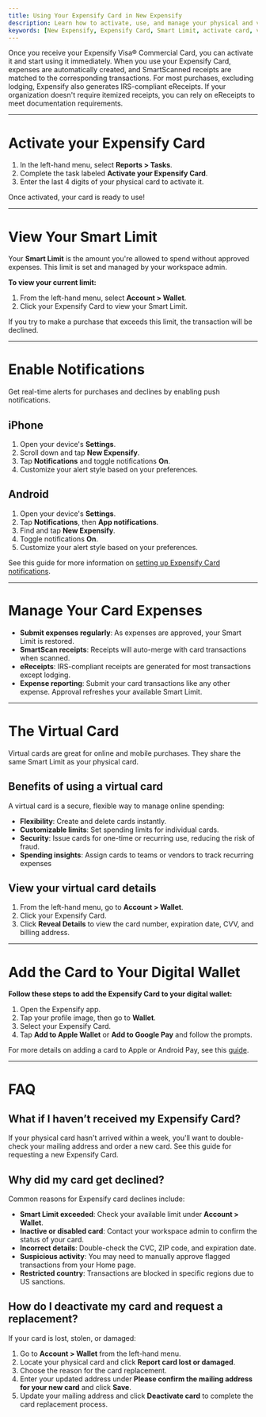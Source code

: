 ```yaml
---
title: Using Your Expensify Card in New Expensify
description: Learn how to activate, use, and manage your physical and virtual Expensify Card, including Smart Limits, notifications, and troubleshooting.
keywords: [New Expensify, Expensify Card, Smart Limit, activate card, virtual card, card notifications, card declined]
---
```

<div id="new-expensify" markdown="1">

Once you receive your Expensify Visa® Commercial Card, you can activate it and start using it immediately. When you use your Expensify Card, expenses are automatically created, and SmartScanned receipts are matched to the corresponding transactions. For most purchases, excluding lodging, Expensify also generates IRS-compliant eReceipts. If your organization doesn't require itemized receipts, you can rely on eReceipts to meet documentation requirements.

---

# Activate your Expensify Card

1. In the left-hand menu, select **Reports > Tasks**.
2. Complete the task labeled **Activate your Expensify Card**.
3. Enter the last 4 digits of your physical card to activate it.

Once activated, your card is ready to use!

---

# View Your Smart Limit

Your **Smart Limit** is the amount you're allowed to spend without approved expenses. This limit is set and managed by your workspace admin. 

**To view your current limit:**
1. From the left-hand menu, select **Account > Wallet**.
2. Click your Expensify Card to view your Smart Limit.

If you try to make a purchase that exceeds this limit, the transaction will be declined.

---

# Enable Notifications

Get real-time alerts for purchases and declines by enabling push notifications.

## iPhone

1. Open your device's **Settings**.
2. Scroll down and tap **New Expensify**.
3. Tap **Notifications** and toggle notifications **On**.
4. Customize your alert style based on your preferences.

## Android

1. Open your device's **Settings**.
2. Tap **Notifications**, then **App notifications**.
3. Find and tap **New Expensify**.
4. Toggle notifications **On**.
5. Customize your alert style based on your preferences.

See this guide for more information on [setting up Expensify Card notifications](https://help.expensify.com/articles/new-expensify/expensify-card/Enable-Expensify-Card-notifications). 

---

# Manage Your Card Expenses

- **Submit expenses regularly**: As expenses are approved, your Smart Limit is restored.
- **SmartScan receipts**: Receipts will auto-merge with card transactions when scanned.
- **eReceipts**: IRS-compliant receipts are generated for most transactions except lodging.
- **Expense reporting**: Submit your card transactions like any other expense. Approval refreshes your available Smart Limit.

---

# The Virtual Card

Virtual cards are great for online and mobile purchases. They share the same Smart Limit as your physical card.

## Benefits of using a virtual card

A virtual card is a secure, flexible way to manage online spending:

- **Flexibility**: Create and delete cards instantly.
- **Customizable limits**: Set spending limits for individual cards.
- **Security**: Issue cards for one-time or recurring use, reducing the risk of fraud.
- **Spending insights**: Assign cards to teams or vendors to track recurring expenses

## View your virtual card details

1. From the left-hand menu, go to **Account > Wallet**.
2. Click your Expensify Card.
3. Click **Reveal Details** to view the card number, expiration date, CVV, and billing address.

---

# Add the Card to Your Digital Wallet

**Follow these steps to add the Expensify Card to your digital wallet:**

1. Open the Expensify app.
2. Tap your profile image, then go to **Wallet**.
3. Select your Expensify Card.
4. Tap **Add to Apple Wallet** or **Add to Google Pay** and follow the prompts.

For more details on adding a card to Apple or Android Pay, see this [guide](https://help.expensify.com/articles/new-expensify/expensify-card/Add-Expensify-Card-to-Apple-or-Google-Pay).

---

# FAQ

## What if I haven’t received my Expensify Card?

If your physical card hasn't arrived within a week, you'll want to double-check your mailing address and order a new card. See this guide for requesting a new Expensify Card. 

## Why did my card get declined? 

Common reasons for Expensify card declines include:
- **Smart Limit exceeded**: Check your available limit under **Account > Wallet**.
- **Inactive or disabled card**: Contact your workspace admin to confirm the status of your card.
- **Incorrect details**: Double-check the CVC, ZIP code, and expiration date.
- **Suspicious activity**: You may need to manually approve flagged transactions from your Home page.
- **Restricted country**: Transactions are blocked in specific regions due to US sanctions.

## How do I deactivate my card and request a replacement?

If your card is lost, stolen, or damaged:
1. Go to **Account > Wallet** from the left-hand menu.
2. Locate your physical card and click **Report card lost or damaged**.
3. Choose the reason for the card replacement.
4. Enter your updated address under **Please confirm the mailing address for your new card** and click **Save**.
5. Update your mailing address and click **Deactivate card** to complete the card replacement process. 

</div>
